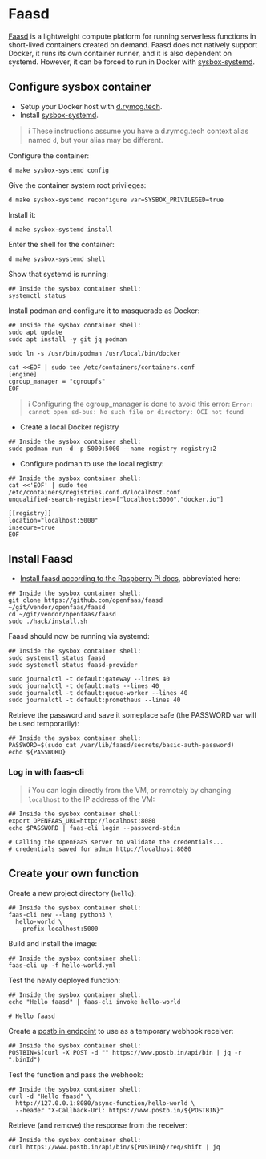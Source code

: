 # Faasd

[Faasd](https://github.com/openfaas/faasd) is a lightweight compute
platform for running serverless functions in short-lived containers
created on demand. Faasd does not natively support Docker, it runs its
own container runner, and it is also dependent on systemd. However, it
can be forced to run in Docker with
[sysbox-systemd](../sysbox-systemd).

## Configure sysbox container

 * Setup your Docker host with
   [d.rymcg.tech](https://github.com/enigmacurry/d.rymcg.tech#readme).
 * Install
   [sysbox-systemd](https://github.com/EnigmaCurry/d.rymcg.tech/tree/master/sysbox-systemd#readme).

> ℹ️ These instructions assume you have a d.rymcg.tech context alias
> named `d`, but your alias may be different.

Configure the container:

```
d make sysbox-systemd config
```

Give the container system root privileges:

```
d make sysbox-systemd reconfigure var=SYSBOX_PRIVILEGED=true
```

Install it:

```
d make sysbox-systemd install
```

Enter the shell for the container:

```
d make sysbox-systemd shell
```

Show that systemd is running:

```
## Inside the sysbox container shell:
systemctl status
```

Install podman and configure it to masquerade as Docker:
 
```
## Inside the sysbox container shell:
sudo apt update
sudo apt install -y git jq podman

sudo ln -s /usr/bin/podman /usr/local/bin/docker

cat <<EOF | sudo tee /etc/containers/containers.conf
[engine]
cgroup_manager = "cgroupfs"
EOF
```

> ℹ️ Configuring the cgroup_manager is done to avoid this error: `Error:
> cannot open sd-bus: No such file or directory: OCI not found`

 * Create a local Docker registry
 
```
## Inside the sysbox container shell:
sudo podman run -d -p 5000:5000 --name registry registry:2
```

 * Configure podman to use the local registry:
 
```
## Inside the sysbox container shell:
cat <<'EOF' | sudo tee /etc/containers/registries.conf.d/localhost.conf
unqualified-search-registries=["localhost:5000","docker.io"]

[[registry]]
location="localhost:5000"
insecure=true
EOF
```

## Install Faasd

 * [Install faasd according to the Raspberry Pi docs](https://blog.alexellis.io/faasd-for-lightweight-serverless), abbreviated here:
   
```
## Inside the sysbox container shell:
git clone https://github.com/openfaas/faasd ~/git/vendor/openfaas/faasd
cd ~/git/vendor/openfaas/faasd
sudo ./hack/install.sh
```
   
Faasd should now be running via systemd:

```
## Inside the sysbox container shell:
sudo systemctl status faasd
sudo systemctl status faasd-provider

sudo journalctl -t default:gateway --lines 40
sudo journalctl -t default:nats --lines 40
sudo journalctl -t default:queue-worker --lines 40
sudo journalctl -t default:prometheus --lines 40
```

Retrieve the password and save it someplace safe (the PASSWORD var
will be used temporarily):

```
## Inside the sysbox container shell:
PASSWORD=$(sudo cat /var/lib/faasd/secrets/basic-auth-password)
echo ${PASSWORD}
```

### Log in with faas-cli

> ℹ️ You can login directly from the VM, or remotely by changing
> `localhost` to the IP address of the VM:

```
## Inside the sysbox container shell:
export OPENFAAS_URL=http://localhost:8080
echo $PASSWORD | faas-cli login --password-stdin

# Calling the OpenFaaS server to validate the credentials...
# credentials saved for admin http://localhost:8080
```

## Create your own function

Create a new project directory (`hello`):

```
## Inside the sysbox container shell:
faas-cli new --lang python3 \
  hello-world \
  --prefix localhost:5000
```

Build and install the image:

```
## Inside the sysbox container shell:
faas-cli up -f hello-world.yml
```

Test the newly deployed function:

```
## Inside the sysbox container shell:
echo "Hello faasd" | faas-cli invoke hello-world

# Hello faasd
```

Create a [postb.in endpoint](https://www.postb.in) to use as a
temporary webhook receiver:

```
## Inside the sysbox container shell:
POSTBIN=$(curl -X POST -d "" https://www.postb.in/api/bin | jq -r ".binId")
```

Test the function and pass the webhook:

```
## Inside the sysbox container shell:
curl -d "Hello faasd" \
  http://127.0.0.1:8080/async-function/hello-world \
  --header "X-Callback-Url: https://www.postb.in/${POSTBIN}" 
```

Retrieve (and remove) the response from the receiver:

```
## Inside the sysbox container shell:
curl https://www.postb.in/api/bin/${POSTBIN}/req/shift | jq
```

